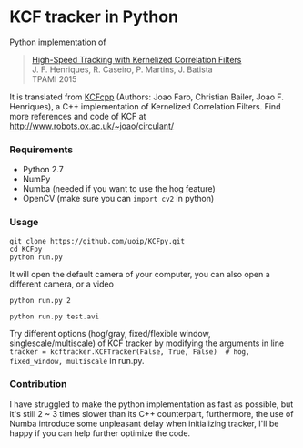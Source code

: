 # KCF tracker in Python

Python implementation of
> [High-Speed Tracking with Kernelized Correlation Filters](http://www.robots.ox.ac.uk/~joao/publications/henriques_tpami2015.pdf)<br>
> J. F. Henriques, R. Caseiro, P. Martins, J. Batista<br>
> TPAMI 2015

It is translated from [KCFcpp](https://github.com/joaofaro/KCFcpp) (Authors: Joao Faro, Christian Bailer, Joao F. Henriques), a C++ implementation of Kernelized Correlation Filters. Find more references and code of KCF at http://www.robots.ox.ac.uk/~joao/circulant/

### Requirements
- Python 2.7
- NumPy
- Numba (needed if you want to use the hog feature)
- OpenCV (make sure you can `import cv2` in python)

### Usage
```shell
git clone https://github.com/uoip/KCFpy.git
cd KCFpy
python run.py
```
It will open the default camera of your computer, you can also open a different camera, or a video
```shell
python run.py 2
```
```shell
python run.py test.avi  
```
Try different options (hog/gray, fixed/flexible window, singlescale/multiscale) of KCF tracker by modifying the arguments in line `tracker = kcftracker.KCFTracker(False, True, False)  # hog, fixed_window, multiscale` in run.py.


### Contribution
I have struggled to make the python implementation as fast as possible, but it's still 2 ~ 3 times slower than its C++ counterpart, furthermore, the use of Numba introduce some unpleasant delay when initializing tracker, I'll be happy if you can help further optimize the code.
